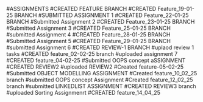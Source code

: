 #ASSIGNMENTS
#CREATED FEATURE BRANCH
#CREATED Feature_19-01-25 BRANCH
#SUBMITTED ASSIGNMENT 1
#CREATED Feature_22-01-25 BRANCH
#Submitted Assignment 2
#CREATED Feature_23-01-25 BRANCH
#Submitted Assignment 3
#CREATED Feature_25-01-25 BRANCH
#submitted Assignment 4
#CREATED Feature_28-01-25 BRANCH
#Submitted Assignment 5
#CREATED Feature_29-01-25 BRANCH
#submitted Assignment 6
#CREATED REVIEW-1 BRANCH
#uplaod review 1 tasks
#CREATED feature_02-02-25 branch
#uploaded assignment 7
#CREATED feature_04-02-25
#Submitted OOPS concept aSSIGNMENT
#CREATED REVIEW2
#uploaded REVIEW2
#Created feature-05-02-25
#Submitted OBJECT MODELLING ASSIGNMENT
#Created feature_10_02_25 branch
#submitted OOPS concept Assignment
#Created feature_12_02_25 branch
#submitted LINKEDLIST ASSIGNMENT
#CREATED REVIEW3 branch
#uploaded Sorting Assignmenrt
#CREATED feature_14_04_25
